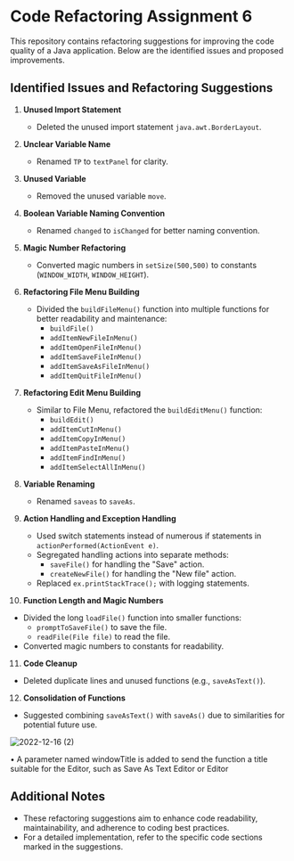 # Code Refactoring Assignment 6

This repository contains refactoring suggestions for improving the code quality of a Java application. Below are the identified issues and proposed improvements.

## Identified Issues and Refactoring Suggestions

1. **Unused Import Statement**
   - Deleted the unused import statement `java.awt.BorderLayout`.

2. **Unclear Variable Name**
   - Renamed `TP` to `textPanel` for clarity.

3. **Unused Variable**
   - Removed the unused variable `move`.

4. **Boolean Variable Naming Convention**
   - Renamed `changed` to `isChanged` for better naming convention.

5. **Magic Number Refactoring**
   - Converted magic numbers in `setSize(500,500)` to constants (`WINDOW_WIDTH`, `WINDOW_HEIGHT`).

6. **Refactoring File Menu Building**
   - Divided the `buildFileMenu()` function into multiple functions for better readability and maintenance:
     - `buildFile()`
     - `addItemNewFileInMenu()`
     - `addItemOpenFileInMenu()`
     - `addItemSaveFileInMenu()`
     - `addItemSaveAsFileInMenu()`
     - `addItemQuitFileInMenu()`
   
7. **Refactoring Edit Menu Building**
   - Similar to File Menu, refactored the `buildEditMenu()` function:
     - `buildEdit()`
     - `addItemCutInMenu()`
     - `addItemCopyInMenu()`
     - `addItemPasteInMenu()`
     - `addItemFindInMenu()`
     - `addItemSelectAllInMenu()`

8. **Variable Renaming**
   - Renamed `saveas` to `saveAs`.

9. **Action Handling and Exception Handling**
   - Used switch statements instead of numerous if statements in `actionPerformed(ActionEvent e)`.
   - Segregated handling actions into separate methods:
     - `saveFile()` for handling the "Save" action.
     - `createNewFile()` for handling the "New file" action.
   - Replaced `ex.printStackTrace();` with logging statements.

10. **Function Length and Magic Numbers**
   - Divided the long `loadFile()` function into smaller functions:
     - `promptToSaveFile()` to save the file.
     - `readFile(File file)` to read the file.
   - Converted magic numbers to constants for readability.

11. **Code Cleanup**
   - Deleted duplicate lines and unused functions (e.g., `saveAsText()`).

12. **Consolidation of Functions**
   - Suggested combining `saveAsText()` with `saveAs()` due to similarities for potential future use.

![2022-12-16 (2)](https://user-images.githubusercontent.com/99614732/208093980-50a12ce8-8169-4bc3-ae8f-7bbfd5b626ab.png)

•	A parameter named windowTitle is added to send the function a title suitable for the Editor, such as Save As Text Editor or Editor

## Additional Notes
- These refactoring suggestions aim to enhance code readability, maintainability, and adherence to coding best practices.
- For a detailed implementation, refer to the specific code sections marked in the suggestions.

